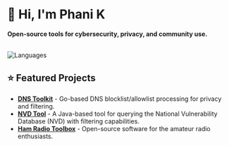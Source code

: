 <!--
## Hi there 👋

**phani-kb/phani-kb** is a ✨ _special_ ✨ repository because its `README.md` (this file) appears on your GitHub profile.

Here are some ideas to get you started:

- 🔭 I’m currently working on ...
- 🌱 I’m currently learning ...
- 👯 I’m looking to collaborate on ...
- 🤔 I’m looking for help with ...
- 💬 Ask me about ...
- 📫 How to reach me: ...
- 😄 Pronouns: ...
- ⚡ Fun fact: ...
-->
# 👋 Hi, I'm Phani K

**Open-source tools for cybersecurity, privacy, and community use.**<br><br>


<!--
---

##  GitHub Highlights
![Stats](https://github-readme-stats.vercel.app/api?username=phani-kb&show_icons=true&hide=stars,contribs&theme=tokyonight) -->
![Languages](https://github-readme-stats.vercel.app/api/top-langs/?username=phani-kb&layout=compact&theme=tokyonight)

<!--
<img src="https://img.shields.io/badge/Go-00ADD8?style=for-the-badge&logo=go&logoColor=white" alt="Go"/>
<img src="https://img.shields.io/badge/Python-3776AB?style=for-the-badge&logo=python&logoColor=white" alt="Python"/>
<img src="https://img.shields.io/badge/Java-ED8B00?style=for-the-badge&logo=java&logoColor=white" alt="Java"/>

---
-->

## ⭐ Featured Projects

* **[DNS Toolkit](https://github.com/phani-kb/dns-toolkit)** - Go-based DNS blocklist/allowlist processing for privacy and filtering.
* **[NVD Tool](https://github.com/phani-kb/nvd-tool)** - A Java-based tool for querying the National Vulnerability Database (NVD) with filtering capabilities.
* **[Ham Radio Toolbox](https://github.com/phani-kb/ham-radio-toolbox)** - Open-source software for the amateur radio enthusiasts.

